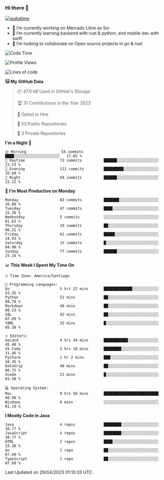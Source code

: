 ### Hi there 👋

[![wakatime](https://wakatime.com/badge/user/330beacb-fb27-4e32-bc38-f8f521bcf832.svg)](https://wakatime.com/@330beacb-fb27-4e32-bc38-f8f521bcf832)

- 🔭 I’m currently working on Mercado Libre as Ssr
- 🌱 I’m currently learning backend with rust & python, and mobile dev with swift
- 👯 I’m looking to collaborate on Open source projects in go & rust

<!--START_SECTION:waka-->
![Code Time](http://img.shields.io/badge/Code%20Time-13%20hrs%2056%20mins-blue)

![Profile Views](http://img.shields.io/badge/Profile%20Views-0-blue)

![Lines of code](https://img.shields.io/badge/From%20Hello%20World%20I%27ve%20Written-3.3%20million%20lines%20of%20code-blue)

**🐱 My GitHub Data** 

> 📦 47.0 kB Used in GitHub's Storage 
 > 
> 🏆 31 Contributions in the Year 2023
 > 
> 💼 Opted to Hire
 > 
> 📜 53 Public Repositories 
 > 
> 🔑 3 Private Repositories 
 > 
**I'm a Night 🦉** 

```text
🌞 Morning                54 commits          ████░░░░░░░░░░░░░░░░░░░░░   17.65 % 
🌆 Daytime                72 commits          ██████░░░░░░░░░░░░░░░░░░░   23.53 % 
🌃 Evening                112 commits         █████████░░░░░░░░░░░░░░░░   36.60 % 
🌙 Night                  68 commits          ██████░░░░░░░░░░░░░░░░░░░   22.22 % 
```
📅 **I'm Most Productive on Monday** 

```text
Monday                   82 commits          ███████░░░░░░░░░░░░░░░░░░   26.80 % 
Tuesday                  47 commits          ████░░░░░░░░░░░░░░░░░░░░░   15.36 % 
Wednesday                5 commits           ░░░░░░░░░░░░░░░░░░░░░░░░░   01.63 % 
Thursday                 19 commits          ██░░░░░░░░░░░░░░░░░░░░░░░   06.21 % 
Friday                   61 commits          █████░░░░░░░░░░░░░░░░░░░░   19.93 % 
Saturday                 15 commits          █░░░░░░░░░░░░░░░░░░░░░░░░   04.90 % 
Sunday                   77 commits          ██████░░░░░░░░░░░░░░░░░░░   25.16 % 
```


📊 **This Week I Spent My Time On** 

```text
🕑︎ Time Zone: America/Santiago

💬 Programming Languages: 
Go                       5 hrs 22 mins       █████████████░░░░░░░░░░░░   53.35 % 
Python                   52 mins             ██░░░░░░░░░░░░░░░░░░░░░░░   08.70 % 
Markdown                 49 mins             ██░░░░░░░░░░░░░░░░░░░░░░░   08.23 % 
SQL                      42 mins             ██░░░░░░░░░░░░░░░░░░░░░░░   07.09 % 
YAML                     32 mins             █░░░░░░░░░░░░░░░░░░░░░░░░   05.38 % 

🔥 Editors: 
GoLand                   4 hrs 34 mins       ███████████░░░░░░░░░░░░░░   45.40 % 
VS Code                  3 hrs 10 mins       ████████░░░░░░░░░░░░░░░░░   31.46 % 
PyCharm                  1 hr 2 mins         ███░░░░░░░░░░░░░░░░░░░░░░   10.35 % 
DataGrip                 40 mins             ██░░░░░░░░░░░░░░░░░░░░░░░   06.75 % 
Xcode                    21 mins             █░░░░░░░░░░░░░░░░░░░░░░░░   03.50 % 

💻 Operating System: 
Mac                      9 hrs 58 mins       █████████████████████████   98.90 % 
Windows                  6 mins              ░░░░░░░░░░░░░░░░░░░░░░░░░   01.10 % 
```

**I Mostly Code in Java** 

```text
Java                     4 repos             ████████░░░░░░░░░░░░░░░░░   30.77 % 
JavaScript               4 repos             ████████░░░░░░░░░░░░░░░░░   30.77 % 
HTML                     2 repos             ████░░░░░░░░░░░░░░░░░░░░░   15.38 % 
Go                       1 repo              ██░░░░░░░░░░░░░░░░░░░░░░░   07.69 % 
TypeScript               1 repo              ██░░░░░░░░░░░░░░░░░░░░░░░   07.69 % 
```




 Last Updated on 29/04/2023 01:10:33 UTC
<!--END_SECTION:waka-->
